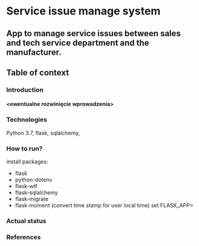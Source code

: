 # Service issue manage system
## App to manage service issues between sales and tech service department and the manufacturer. 
## Table of context
### Introduction
#### <ewentualne rozwinięcie wprowadzenia>
### Technologies
Python 3.7, flask, sqlalchemy, 
### How to run?
install packages: 
 - flask
 - python-dotenv
 - flask-wtf
 - flask-sqlalchemy
 - flask-migrate
 - flask-moment (convert time stamp for user local time)
set FLASK_APP=
### Actual status
### References
